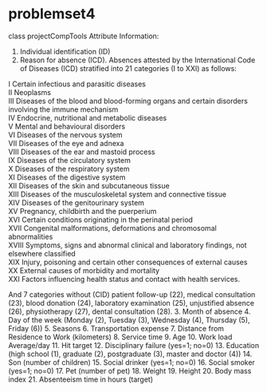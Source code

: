 # problemset4
class projectCompTools
Attribute Information:

1. Individual identification (ID)
2. Reason for absence (ICD).
Absences attested by the International Code of Diseases (ICD) stratified into 21 categories (I to XXI) as follows:

I Certain infectious and parasitic diseases  
II Neoplasms  
III Diseases of the blood and blood-forming organs and certain disorders involving the immune mechanism  
IV Endocrine, nutritional and metabolic diseases  
V Mental and behavioural disorders  
VI Diseases of the nervous system  
VII Diseases of the eye and adnexa  
VIII Diseases of the ear and mastoid process  
IX Diseases of the circulatory system  
X Diseases of the respiratory system  
XI Diseases of the digestive system  
XII Diseases of the skin and subcutaneous tissue  
XIII Diseases of the musculoskeletal system and connective tissue  
XIV Diseases of the genitourinary system  
XV Pregnancy, childbirth and the puerperium  
XVI Certain conditions originating in the perinatal period  
XVII Congenital malformations, deformations and chromosomal abnormalities  
XVIII Symptoms, signs and abnormal clinical and laboratory findings, not elsewhere classified  
XIX Injury, poisoning and certain other consequences of external causes  
XX External causes of morbidity and mortality  
XXI Factors influencing health status and contact with health services.

And 7 categories without (CID) patient follow-up (22), medical consultation (23), blood donation (24), laboratory examination (25), unjustified absence (26), physiotherapy (27), dental consultation (28).
3. Month of absence
4. Day of the week (Monday (2), Tuesday (3), Wednesday (4), Thursday (5), Friday (6))
5. Seasons
6. Transportation expense
7. Distance from Residence to Work (kilometers)
8. Service time
9. Age
10. Work load Average/day 
11. Hit target
12. Disciplinary failure (yes=1; no=0)
13. Education (high school (1), graduate (2), postgraduate (3), master and doctor (4))
14. Son (number of children)
15. Social drinker (yes=1; no=0)
16. Social smoker (yes=1; no=0)
17. Pet (number of pet)
18. Weight
19. Height
20. Body mass index
21. Absenteeism time in hours (target)
